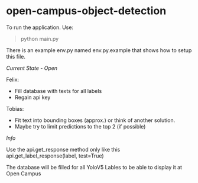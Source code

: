 # open-campus-object-detection


To run the application. Use: 


> python main.py

There is an example env.py named env.py.example that shows how to setup this file.

*Current State - Open*

Felix:
- Fill database with texts for all labels
- Regain api key

Tobias:
- Fit text into bounding boxes (approx.) or think of another solution.
- Maybe try to limit predictions to the top 2 (if possible) 


*Info*

Use the api.get_response method only like this api.get_label_response(label, test=True)

The database will be filled for all YoloV5 Lables to be able to display it at Open Campus
